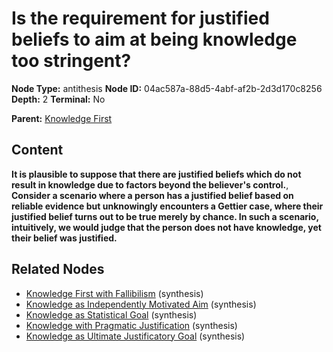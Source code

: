 # Is the requirement for justified beliefs to aim at being knowledge too stringent?

**Node Type:** antithesis
**Node ID:** 04ac587a-88d5-4abf-af2b-2d3d170c8256
**Depth:** 2
**Terminal:** No

**Parent:** [Knowledge First](knowledge-first.md)

## Content

**It is plausible to suppose that there are justified beliefs which do not result in knowledge due to factors beyond the believer's control.**, **Consider a scenario where a person has a justified belief based on reliable evidence but unknowingly encounters a Gettier case, where their justified belief turns out to be true merely by chance. In such a scenario, intuitively, we would judge that the person does not have knowledge, yet their belief was justified.**

## Related Nodes

- [Knowledge First with Fallibilism](knowledge-first-with-fallibilism.md) (synthesis)
- [Knowledge as Independently Motivated Aim](knowledge-as-independently-motivated-aim.md) (synthesis)
- [Knowledge as Statistical Goal](knowledge-as-statistical-goal.md) (synthesis)
- [Knowledge with Pragmatic Justification](knowledge-with-pragmatic-justification.md) (synthesis)
- [Knowledge as Ultimate Justificatory Goal](knowledge-as-ultimate-justificatory-goal.md) (synthesis)
